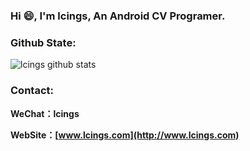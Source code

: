 ### Hi 😄, I'm lcings, An Android CV Programer.

### Github State:
![lcings github stats](https://github-readme-stats.vercel.app/api?username=lcings&show_icons=true&theme=radical)

### Contact:
**WeChat：lcings**

**WebSite：[www.lcings.com](http://www.lcings.com)**

<!--
**githubhaohao/githubhaohao** is a ✨ _special_ ✨ repository because its `README.md` (this file) appears on your GitHub profile.

Here are some ideas to get you started:

- 🔭 I’m currently working on ...
- 🌱 I’m currently learning ...
- 👯 I’m looking to collaborate on ...
- 🤔 I’m looking for help with ...
- 💬 Ask me about ...
- 📫 How to reach me: ...
- 😄 Pronouns: ...
- ⚡ Fun fact: ...
-->
